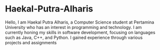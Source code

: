 # Haekal-Putra-Alharis
Hello, I am Haekal Putra Alharis, a Computer Science student at Pertamina University who has an interest in programming and technology.  I am currently honing my skills in software development, focusing on languages ​​such as Java, C++, and Python. I gained experience through various projects and assignments
